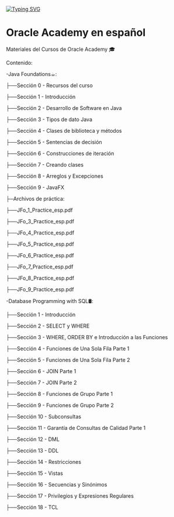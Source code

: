[![Typing SVG](https://readme-typing-svg.demolab.com?font=Fira+Code&pause=1000&color=12F71B&width=435&lines=Maki+Koi)](https://git.io/typing-svg)
# Oracle Academy en español
Materiales del Cursos de Oracle Academy 🎓

Contenido:

-Java Foundations☕︎:

├──Sección 0 - Recursos del curso

├──Sección 1 - Introducción

├──Sección 2 - Desarrollo de Software en Java

├──Sección 3 - Tipos de dato Java
    
├──Sección 4 - Clases de biblioteca y métodos
    
├──Sección 5 - Sentencias de decisión
    
├──Sección 6 - Construcciones de iteración
    
├──Sección 7 - Creando clases
    
├──Sección 8 - Arreglos y Excepciones
    
├──Sección 9 - JavaFX
    
├─Archivos de práctica:

├──JFo_1_Practice_esp.pdf

├──JFo_3_Practice_esp.pdf

├──JFo_4_Practice_esp.pdf

├──JFo_5_Practice_esp.pdf

├──JFo_6_Practice_esp.pdf

├──JFo_7_Practice_esp.pdf

├──JFo_8_Practice_esp.pdf

├──JFo_9_Practice_esp.pdf

-Database Programming with SQL🛢:

├──Sección 1 - Introducción

├──Sección 2 - SELECT y WHERE

├──Sección 3 - WHERE, ORDER BY e Introducción a las Funciones

├──Sección 4 - Funciones de Una Sola Fila Parte 1

├──Sección 5 - Funciones de Una Sola Fila Parte 2

├──Sección 6 - JOIN Parte 1

├──Sección 7 - JOIN Parte 2

├──Sección 8 - Funciones de Grupo Parte 1

├──Sección 9 - Funciones de Grupo Parte 2

├──Sección 10 - Subconsultas

├──Sección 11 - Garantía de Consultas de Calidad Parte 1

├──Sección 12 - DML

├──Sección 13 - DDL

├──Sección 14 - Restricciones

├──Sección 15 - Vistas

├──Sección 16 - Secuencias y Sinónimos

├──Sección 17 - Privilegios y Expresiones Regulares

├──Sección 18 - TCL
